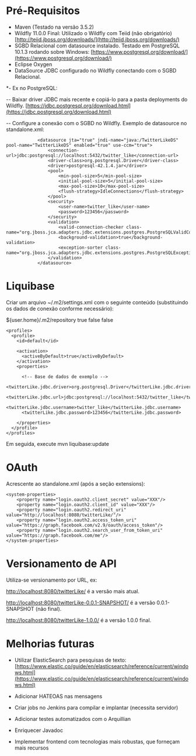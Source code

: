 
# Pré-Requisitos

* Maven (Testado na versão 3.5.2)
* Wildfly 11.0.0 Final: Utilizado o Wildfly com Teiid (não obrigatório) [http://teiid.jboss.org/downloads/](http://teiid.jboss.org/downloads/) 
* SGBD Relacional com datasource instalado. Testado em PostgreSQL 10.1.3 rodando sobre Windows: [https://www.postgresql.org/download/](https://www.postgresql.org/download/)
* Eclipse Oxygen 
* DataSource JDBC configurado no Wildfly conectando com o SGBD Relacional. 


*- Ex no PostgreSQL:

-- Baixar driver JDBC mais recente e copiá-lo para a pasta deployments do Wildfly. [https://jdbc.postgresql.org/download.html](https://jdbc.postgresql.org/download.html) 

-- Configure a conexão com o SGBD no Wildfly. Exemplo de datasource no standalone.xml: 

                <datasource jta="true" jndi-name="java:/TwitterLikeDS" pool-name="TwitterLikeDS" enabled="true" use-ccm="true">
                    <connection-url>jdbc:postgresql://localhost:5432/twitter_like</connection-url>
                    <driver-class>org.postgresql.Driver</driver-class>
                    <driver>postgresql-42.1.4.jar</driver>
                    <pool>
                        <min-pool-size>5</min-pool-size>
                        <initial-pool-size>5</initial-pool-size>
                        <max-pool-size>10</max-pool-size>
                        <flush-strategy>IdleConnections</flush-strategy>
                    </pool>
                    <security>
                        <user-name>twitter_like</user-name>
                        <password>123456</password>
                    </security>
                    <validation>
                        <valid-connection-checker class-name="org.jboss.jca.adapters.jdbc.extensions.postgres.PostgreSQLValidConnectionChecker"/>
                        <background-validation>true</background-validation>
                        <exception-sorter class-name="org.jboss.jca.adapters.jdbc.extensions.postgres.PostgreSQLExceptionSorter"/>
                    </validation>
                </datasource>



# Liquibase

Criar um arquivo ~/.m2/settings.xml com o seguinte conteúdo (substituindo os dados de conexão conforme necessário):

  <?xml version="1.0" encoding="UTF-8"?>
  <settings xmlns="http://maven.apache.org/SETTINGS/1.0.0"
    xmlns:xsi="http://www.w3.org/2001/XMLSchema-instance"
    xsi:schemaLocation="http://maven.apache.org/SETTINGS/1.0.0
                        https://maven.apache.org/xsd/settings-1.0.0.xsd">
    <localRepository>${user.home}/.m2/repository</localRepository>
    <interactiveMode>true</interactiveMode>
    <usePluginRegistry>false</usePluginRegistry>
    <offline>false</offline>
    
    <profiles>
      <profile>
        <id>default</id>
        
        <activation>
          <activeByDefault>true</activeByDefault>
        </activation>
        <properties>
            
          <!-- Base de dados de exemplo -->
          <twitterLike.jdbc.driver>org.postgresql.Driver</twitterLike.jdbc.driver>
          <twitterLike.jdbc.url>jdbc:postgresql://localhost:5432/twitter_like</twitterLike.jdbc.url>
          <twitterLike.jdbc.username>twitter_like</twitterLike.jdbc.username>
          <twitterLike.jdbc.password>123456</twitterLike.jdbc.password>
          
        </properties>
      </profile>
    </profiles>
  </settings>
  
Em seguida, execute mvn liquibase:update
  
# OAuth

Acrescente ao standalone.xml (após a seção extensions): 
  
    <system-properties>
        <property name="login.oauth2.client_secret" value="XXX"/>
        <property name="login.oauth2.client_id" value="XXX"/>
        <property name="login.oauth2.redirect_uri" value="http://localhost:8080/twitterLike/"/>
        <property name="login.oauth2.access_token_uri" value="https://graph.facebook.com/v2.9/oauth/access_token"/>
        <property name="login.oauth2.search_user_from_token_uri" value="https://graph.facebook.com/me"/>
    </system-properties>
  
# Versionamento de API

Utiliza-se versionamento por URL, ex: 

[http://localhost:8080/twitterLike/](http://localhost:8080/twitterLike/) é a versão mais atual.


[http://localhost:8080/twitterLike-0.0.1-SNAPSHOT/](http://localhost:8080/twitterLike-0.0.1-SNAPSHOT/) é a versão 0.0.1-SNAPSHOT (não final).


[http://localhost:8080/twitterLike-1.0.0/](http://localhost:8080/twitterLike-1.0.0/) é a versão 1.0.0 final.  

# Melhorias futuras 
* Utilizar ElasticSearch para pesquisas de texto: [https://www.elastic.co/guide/en/elasticsearch/reference/current/windows.html](https://www.elastic.co/guide/en/elasticsearch/reference/current/windows.html)

* Adicionar HATEOAS nas mensagens
 
* Criar jobs no Jenkins para compilar e implantar (necessita servidor)

* Adicionar testes automatizados com o Arquillian 

* Enriquecer Javadoc

* Implementar frontend com tecnologias mais robustas, que forneçam mais recursos